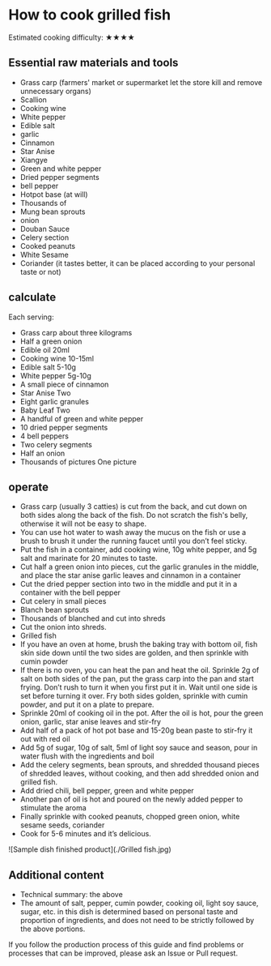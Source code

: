 # How to cook grilled fish

Estimated cooking difficulty: ★★★★

## Essential raw materials and tools

- Grass carp (farmers' market or supermarket let the store kill and remove unnecessary organs)
- Scallion
- Cooking wine
- White pepper
- Edible salt
- garlic
- Cinnamon
- Star Anise
- Xiangye
- Green and white pepper
- Dried pepper segments
- bell pepper
- Hotpot base (at will)
- Thousands of
- Mung bean sprouts
- onion
- Douban Sauce
- Celery section
- Cooked peanuts
- White Sesame
- Coriander (it tastes better, it can be placed according to your personal taste or not)

## calculate

Each serving:

- Grass carp about three kilograms
- Half a green onion
- Edible oil 20ml
- Cooking wine 10-15ml
- Edible salt 5-10g
- White pepper 5g-10g
- A small piece of cinnamon
- Star Anise Two
- Eight garlic granules
- Baby Leaf Two
- A handful of green and white pepper
- 10 dried pepper segments
- 4 bell peppers
- Two celery segments
- Half an onion
- Thousands of pictures One picture

## operate

- Grass carp (usually 3 catties) is cut from the back, and cut down on both sides along the back of the fish. Do not scratch the fish's belly, otherwise it will not be easy to shape.
- You can use hot water to wash away the mucus on the fish or use a brush to brush it under the running faucet until you don’t feel sticky.
- Put the fish in a container, add cooking wine, 10g white pepper, and 5g salt and marinate for 20 minutes to taste.
- Cut half a green onion into pieces, cut the garlic granules in the middle, and place the star anise garlic leaves and cinnamon in a container
- Cut the dried pepper section into two in the middle and put it in a container with the bell pepper
- Cut celery in small pieces
- Blanch bean sprouts
- Thousands of blanched and cut into shreds
- Cut the onion into shreds.
- Grilled fish
- If you have an oven at home, brush the baking tray with bottom oil, fish skin side down until the two sides are golden, and then sprinkle with cumin powder
- If there is no oven, you can heat the pan and heat the oil. Sprinkle 2g of salt on both sides of the pan, put the grass carp into the pan and start frying. Don’t rush to turn it when you first put it in. Wait until one side is set before turning it over. Fry both sides golden, sprinkle with cumin powder, and put it on a plate to prepare.
- Sprinkle 20ml of cooking oil in the pot. After the oil is hot, pour the green onion, garlic, star anise leaves and stir-fry
- Add half of a pack of hot pot base and 15-20g bean paste to stir-fry it out with red oil
- Add 5g of sugar, 10g of salt, 5ml of light soy sauce and season, pour in water flush with the ingredients and boil
- Add the celery segments, bean sprouts, and shredded thousand pieces of shredded leaves, without cooking, and then add shredded onion and grilled fish.
- Add dried chili, bell pepper, green and white pepper
- Another pan of oil is hot and poured on the newly added pepper to stimulate the aroma
- Finally sprinkle with cooked peanuts, chopped green onion, white sesame seeds, coriander
- Cook for 5-6 minutes and it’s delicious.

![Sample dish finished product](./Grilled fish.jpg)

## Additional content

- Technical summary: the above
- The amount of salt, pepper, cumin powder, cooking oil, light soy sauce, sugar, etc. in this dish is determined based on personal taste and proportion of ingredients, and does not need to be strictly followed by the above portions.

If you follow the production process of this guide and find problems or processes that can be improved, please ask an Issue or Pull request.